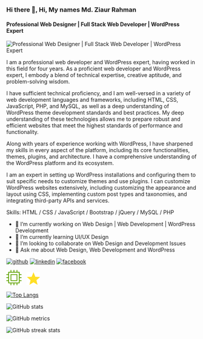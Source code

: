### Hi there 👋, Hi, My names Md. Ziaur Rahman 
#### Professional Web Designer | Full Stack Web Developer | WordPress Expert
![Professional Web Designer | Full Stack Web Developer | WordPress Expert](https://media.licdn.com/dms/image/D5616AQF-dWX_Wj3OnQ/profile-displaybackgroundimage-shrink_350_1400/0/1715541794549?e=1721260800&v=beta&t=nNLxfLBPzagYJEVnp3iKmy-FdYX_-UGB8P-nbPM5PeM)

I am a professional web developer and WordPress expert, having worked in this field for four years. As a proficient web developer and WordPress expert, I embody a blend of technical expertise, creative aptitude, and problem-solving wisdom. 

I have sufficient technical proficiency, and I am well-versed in a variety of web development languages and frameworks, including HTML, CSS, JavaScript, PHP, and MySQL, as well as a deep understanding of WordPress theme development standards and best practices. My deep understanding of these technologies allows me to prepare robust and efficient websites that meet the highest standards of performance and functionality. 

Along with years of experience working with WordPress, I have sharpened my skills in every aspect of the platform, including its core functionalities, themes, plugins, and architecture. I have a comprehensive understanding of the WordPress platform and its ecosystem.

I am an expert in setting up WordPress installations and configuring them to suit specific needs to customize themes and use plugins. I can customize WordPress websites extensively, including customizing the appearance and layout using CSS, implementing custom post types and taxonomies, and integrating third-party APIs and services. 

Skills: HTML / CSS / JavaScript / Bootstrap / jQuery / MySQL / PHP

- 🔭 I’m currently working on Web Design | Web Development | WordPress Development  
- 🌱 I’m currently learning UI/UX Design 
- 👯 I’m looking to collaborate on Web Design and Development Issues 
- 💬 Ask me about Web Design, Web Development and WordPress 


[<img src='https://cdn.jsdelivr.net/npm/simple-icons@3.0.1/icons/github.svg' alt='github' height='40'>](https://github.com/https://github.com/ziasharzimo)  [<img src='https://cdn.jsdelivr.net/npm/simple-icons@3.0.1/icons/linkedin.svg' alt='linkedin' height='40'>](https://www.linkedin.com/in/www.linkedin.com/in/md-ziaur-rahman-a09726a1/)  [<img src='https://cdn.jsdelivr.net/npm/simple-icons@3.0.1/icons/facebook.svg' alt='facebook' height='40'>](https://www.facebook.com/https://www.facebook.com/hasan.sharzimo/)  

<a href='https://docs.github.com/en/developers'><img src='https://raw.githubusercontent.com/acervenky/animated-github-badges/master/assets/devbadge.gif' width='40' height='40'></a> <a href='https://stars.github.com/'><img src='https://raw.githubusercontent.com/acervenky/animated-github-badges/master/assets/starbadge.gif' width='35' height='35'></a> 

[![Top Langs](https://github-readme-stats.vercel.app/api/top-langs/?username=https://github.com/ziasharzimo)](https://github.com/anuraghazra/github-readme-stats)

![GitHub stats](https://github-readme-stats.vercel.app/api?username=https://github.com/ziasharzimo&show_icons=true)  

![GitHub metrics](https://metrics.lecoq.io/https://github.com/ziasharzimo)  

![GitHub streak stats](https://streak-stats.demolab.com/?user=https://github.com/ziasharzimo)  

